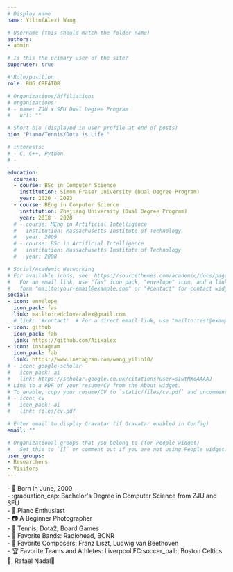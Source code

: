 ```yaml
---
# Display name
name: Yilin(Alex) Wang

# Username (this should match the folder name)
authors:
- admin

# Is this the primary user of the site?
superuser: true

# Role/position
role: BUG CREATOR

# Organizations/Affiliations
# organizations:
# - name: ZJU x SFU Dual Degree Program
#   url: ""

# Short bio (displayed in user profile at end of posts)
bio: "Piano/Tennis/Dota is Life."

# interests:
# - C, C++, Python
# - 

education:
  courses:
  - course: BSc in Computer Science
    institution: Simon Fraser University (Dual Degree Program)
    year: 2020 - 2023
  - course: BEng in Computer Science
    institution: Zhejiang University (Dual Degree Program)
    year: 2018 - 2020
  # - course: MEng in Artificial Intelligence
  #   institution: Massachusetts Institute of Technology
  #   year: 2009
  # - course: BSc in Artificial Intelligence
  #   institution: Massachusetts Institute of Technology
  #   year: 2008

# Social/Academic Networking
# For available icons, see: https://sourcethemes.com/academic/docs/page-builder/#icons
#   For an email link, use "fas" icon pack, "envelope" icon, and a link in the
#   form "mailto:your-email@example.com" or "#contact" for contact widget.
social:
- icon: envelope
  icon_pack: fas
  link: mailto:redcloveralex@gmail.com
  # link: '#contact'  # For a direct email link, use "mailto:test@example.org".
- icon: github
  icon_pack: fab
  link: https://github.com/Aiixalex
- icon: instagram
  icon_pack: fab
  link: https://www.instagram.com/wang_yilin10/
# - icon: google-scholar
#   icon_pack: ai
#   link: https://scholar.google.co.uk/citations?user=sIwtMXoAAAAJ
# Link to a PDF of your resume/CV from the About widget.
# To enable, copy your resume/CV to `static/files/cv.pdf` and uncomment the lines below.
# - icon: cv
#   icon_pack: ai
#   link: files/cv.pdf

# Enter email to display Gravatar (if Gravatar enabled in Config)
email: ""

# Organizational groups that you belong to (for People widget)
#   Set this to `[]` or comment out if you are not using People widget.
user_groups:
- Researchers
- Visitors
---
```


\- :baby: Born in June, 2000 \
\- :graduation_cap: Bachelor's Degree in Computer Science from ZJU and SFU \
\- :musical_keyboard: Piano Enthusiast \
\- :camera: A Beginner Photographer \
\- :green_heart: Tennis, Dota2, Board Games \
\- :minidisc: Favorite Bands: Radiohead, BCNR \
\- :musical_score: Favorite Composers: Franz Liszt, Ludwig van Beethoven \
\- :trophy: Favorite Teams and Athletes: Liverpool FC:soccer_ball:, Boston Celtics:basketball:, Rafael Nadal:tennis:
